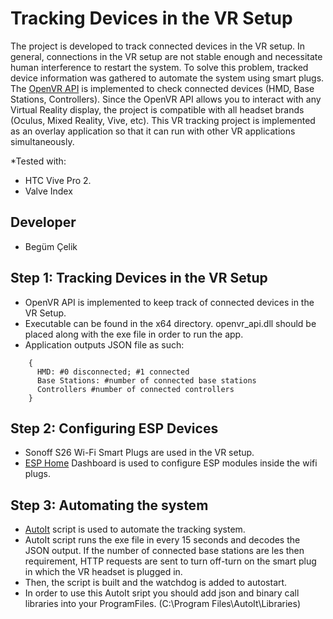 # Tracking Devices in the VR Setup

The project is developed to track connected devices in the VR setup. In general, connections in the VR setup are not stable enough and necessitate human interference to restart the system. To solve this problem, tracked device information was gathered to automate the system using smart plugs. The [OpenVR API](https://github.com/ValveSoftware/openvr/wiki/API-Documentation) is implemented to check connected devices (HMD, Base Stations, Controllers). Since the OpenVR API allows you to interact with any Virtual Reality display, the project is compatible with all headset brands (Oculus, Mixed Reality, Vive, etc). This VR tracking project is implemented as an overlay application so that it can run with other VR applications simultaneously. 

*Tested with:
- HTC Vive Pro 2.
- Valve Index

##  Developer
- Begüm Çelik


## Step 1: Tracking Devices in the VR Setup
- OpenVR API is implemented to keep track of connected devices in the VR Setup.
- Executable can be found in the x64 directory. openvr_api.dll should be placed along with the exe file in order to run the app.
- Application outputs JSON file as such: <br />
```
    { 
      HMD: #0 disconnected; #1 connected 
      Base Stations: #number of connected base stations 
      Controllers #number of connected controllers 
    } 
```

## Step 2: Configuring ESP Devices
- Sonoff S26 Wi-Fi Smart Plugs are used in the VR setup.
- [ESP Home](https://esphome.io/index.html) Dashboard is used to configure ESP modules inside the wifi plugs.

## Step 3: Automating the system
- [AutoIt](https://www.autoitscript.com/site/) script is used to automate the tracking system.
- AutoIt script runs the exe file in every 15 seconds and decodes the JSON output. If the number of connected base stations are les then requirement, HTTP requests are sent to turn off-turn on the smart plug in which the VR headset is plugged in.
- Then, the script is built and the watchdog is added to autostart. 
- In order to use this AutoIt sript you should add json and binary call libraries into your ProgramFiles. (C:\Program Files\AutoIt\Libraries)

